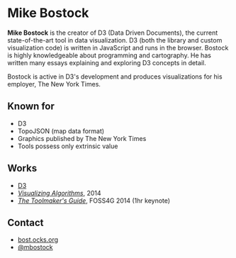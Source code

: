 # Mike Bostock

**Mike Bostock** is the creator of D3 (Data Driven Documents), the current
state-of-the-art tool in data visualization. D3 (both the library and custom
visualization code) is written in JavaScript and runs in the browser. Bostock
is highly knowledgeable about programming and cartography. He has written many
essays explaining and exploring D3 concepts in detail.

Bostock is active in D3's development and produces visualizations for his
employer, The New York Times.

## Known for
* D3
* TopoJSON (map data format)
* Graphics published by The New York Times
* Tools possess only extrinsic value

## Works

* [D3](http://d3js.org/)
* _[Visualizing Algorithms](http://bost.ocks.org/mike/algorithms/)_, 2014
* _[The Toolmaker's Guide](http://vimeo.com/106198518)_, FOSS4G 2014 (1hr keynote)

## Contact

* [bost.ocks.org](http://bost.ocks.org/mike/)
* [@mbostock](https://twitter.com/mbostock)
